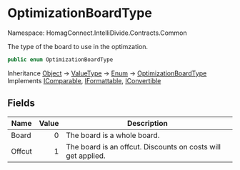 # OptimizationBoardType

Namespace: HomagConnect.IntelliDivide.Contracts.Common

The type of the board to use in the optimzation.

```csharp
public enum OptimizationBoardType
```

Inheritance [Object](https://docs.microsoft.com/en-us/dotnet/api/system.object) → [ValueType](https://docs.microsoft.com/en-us/dotnet/api/system.valuetype) → [Enum](https://docs.microsoft.com/en-us/dotnet/api/system.enum) → [OptimizationBoardType](./homagconnect.intellidivide.contracts.common.optimizationboardtype.md)<br>
Implements [IComparable](https://docs.microsoft.com/en-us/dotnet/api/system.icomparable), [IFormattable](https://docs.microsoft.com/en-us/dotnet/api/system.iformattable), [IConvertible](https://docs.microsoft.com/en-us/dotnet/api/system.iconvertible)

## Fields

| Name | Value | Description |
| --- | --: | --- |
| Board | 0 | The board is a whole board. |
| Offcut | 1 | The board is an offcut. Discounts on costs will get applied. |
